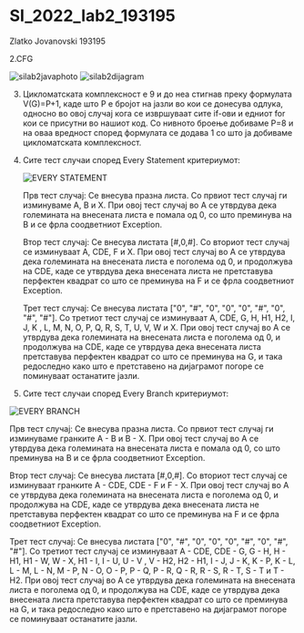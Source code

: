 # SI_2022_lab2_193195

Zlatko Jovanovski 193195

2.CFG

![silab2javaphoto](https://user-images.githubusercontent.com/102656383/171868495-b5cb2aeb-479e-4c06-b47c-91b4547ca3ef.jpg)
![silab2dijagram](https://user-images.githubusercontent.com/102656383/171868544-e27eadfc-c185-408d-a86c-f34f391b1ad4.png)

3. Цикломатската комплексност е 9 и до неа стигнав преку формулата V(G)=P+1, каде што P е бројот на јазли во кои се донесува одлука, односно во овој случај кога се извршуваат сите if-ови и едниот for кои се присутни во нашиот код. Со нивното броење добиваме P=8 и на оваа вредност според формулата се додава 1 со што ја добиваме цикломатската комплексност.

4. Сите тест случаи според Every Statement критериумот:

   ![EVERY STATEMENT](https://user-images.githubusercontent.com/102656383/171881240-d1870c99-286c-4c56-bfc5-ed02033544fe.jpg)

   Прв тест случај: Се внесува празна листа. Со првиот тест случај ги изминуваме A, B и X. При овој тест случај во A се утврдува дека големината на внесената листа е помала од 0, со што преминува на B и се фрла соодветниот Exception.
   
   Втор тест случај: Се внесува листата [#,0,#]. Со вториот тест случај се изминуваат A, CDE, F и X. При овој тест случај во A се утврдува дека големината на внесената листа е поголема од 0, и продолжува на CDE, каде се утврдува дека внесената листа не претставува перфектен квадрат со што се преминува на F и се фрла соодветниот Exception. 
   
   Трет тест случај: Се внесува листата ["0", "#", "0", "0", "0", "#", "0", "#", "#"]. Со третиот тест случај се изминуваат A, CDE, G, H, H1, H2, I, J, K , L, M, N, O, P, Q, R, S, T, U, V, W и X. При овој тест случај во A се утврдува дека големината на внесената листа е поголема од 0, и продолжува на CDE, каде се утврдува дека внесената листа претставува перфектен квадрат со што се преминува на G, и така редоследно како што е претставено на дијаграмот погоре се поминуваат останатите јазли.  

5. Сите тест случаи според Every Branch критериумот:

![EVERY BRANCH](https://user-images.githubusercontent.com/102656383/171904129-a920f921-bcc2-49b9-8634-eb78ecb07922.jpg)

   Прв тест случај: Се внесува празна листа. Со првиот тест случај ги изминуваме гранките A - B и B - X. При овој тест случај во A се утврдува дека големината на внесената листа е помала од 0, со што преминува на B и се фрла соодветниот Exception.
   
   Втор тест случај: Се внесува листата [#,0,#]. Со вториот тест случај се изминуваат гранките A - CDE, CDE - F и F - X. При овој тест случај во A се утврдува дека големината на внесената листа е поголема од 0, и продолжува на CDE, каде се утврдува дека внесената листа не претставува перфектен квадрат со што се преминува на F и се фрла соодветниот Exception. 
   
   Трет тест случај: Се внесува листата ["0", "#", "0", "0", "0", "#", "0", "#", "#"]. Со третиот тест случај се изминуваат A - CDE, CDE - G, G - H, H - H1, H1 - W, W - X, H1 - I, I - U, U - V , V - H2, H2 - H1, I - J, J - K, K - P, K - L, L - M, L - N, M - P, N - O, O - P, P - Q, P - R, Q - R, R - S, R - T, S - T и T - H2. При овој тест случај во A се утврдува дека големината на внесената листа е поголема од 0, и продолжува на CDE, каде се утврдува дека внесената листа претставува перфектен квадрат со што се преминува на G, и така редоследно како што е претставено на дијаграмот погоре се поминуваат останатите јазли.
